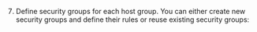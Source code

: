 
7. Define security groups for each host group. You can either create new security groups and define their rules or reuse existing security groups:

